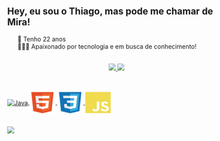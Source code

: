 ## Hey, eu sou o Thiago, mas pode me chamar de Mira!

<ul style="list-style-type : none;">
<li> 🎈 Tenho 22 anos </li>
<li> 🧑🏻‍💻 Apaixonado por tecnologia e em busca de conhecimento!</li>
</ul> 

<br>

<div align="center">
  <a href="https://github.com/thmira">
  <img height="170em" src="https://github-readme-stats.vercel.app/api?username=thmira&show_icons=true&theme=tokyonight&include_all_commits=true&count_private=true"/>
  <img height="170em" src="https://github-readme-stats.vercel.app/api/top-langs/?username=thmira&layout=compact&langs_count=7&theme=tokyonight"/>
</div>
  
 ##
  
<div style="display: inline_block"><br>
  <img align="center" alt="Java" height="50" width="60" src="https://cdn.jsdelivr.net/gh/devicons/devicon/icons/java/java-original.svg" />
  <img align="center" alt="HTML" height="50" width="60" src="https://raw.githubusercontent.com/devicons/devicon/master/icons/html5/html5-original.svg">
  <img align="center" alt="CSS" height="50" width="60" src="https://raw.githubusercontent.com/devicons/devicon/master/icons/css3/css3-original.svg">
  <img align="center" alt="Js" height="50" width="60" src="https://raw.githubusercontent.com/devicons/devicon/master/icons/javascript/javascript-plain.svg">
</div>
  
 ##
  
<div> 
    <a href="https://www.linkedin.com/in/thiago-mira-483706175/" target="_blank"><img src="https://img.shields.io/badge/-LinkedIn-%230077B5?style=for-the-badge&logo=linkedin&logoColor=white" target="_blank"></a> 
</div>
